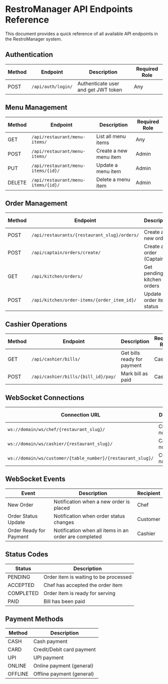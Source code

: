 # RestroManager API Endpoints Reference

This document provides a quick reference of all available API endpoints in the RestroManager system.

## Authentication

| Method | Endpoint | Description | Required Role |
|--------|----------|-------------|---------------|
| POST | `/api/auth/login/` | Authenticate user and get JWT token | Any |

## Menu Management

| Method | Endpoint | Description | Required Role |
|--------|----------|-------------|---------------|
| GET | `/api/restaurant/menu-items/` | List all menu items | Any |
| POST | `/api/restaurant/menu-items/` | Create a new menu item | Admin |
| PUT | `/api/restaurant/menu-items/{id}/` | Update a menu item | Admin |
| DELETE | `/api/restaurant/menu-items/{id}/` | Delete a menu item | Admin |

## Order Management

| Method | Endpoint | Description | Required Role |
|--------|----------|-------------|---------------|
| POST | `/api/restaurants/{restaurant_slug}/orders/` | Create a new order | Any |
| POST | `/api/captain/orders/create/` | Create an order (Captain) | Captain |
| GET | `/api/kitchen/orders/` | Get pending kitchen orders | Chef |
| POST | `/api/kitchen/order-items/{order_item_id}/` | Update order item status | Chef |

## Cashier Operations

| Method | Endpoint | Description | Required Role |
|--------|----------|-------------|---------------|
| GET | `/api/cashier/bills/` | Get bills ready for payment | Cashier |
| POST | `/api/cashier/bills/{bill_id}/pay/` | Mark bill as paid | Cashier |

## WebSocket Connections

| Connection URL | Description | Required Role |
|----------------|-------------|---------------|
| `ws://domain/ws/chef/{restaurant_slug}/` | Chef notifications | Chef |
| `ws://domain/ws/cashier/{restaurant_slug}/` | Cashier notifications | Cashier |
| `ws://domain/ws/customer/{table_number}/{restaurant_slug}/` | Customer notifications | Any |

## WebSocket Events

| Event | Description | Recipient |
|-------|-------------|----------|
| New Order | Notification when a new order is placed | Chef |
| Order Status Update | Notification when order status changes | Customer |
| Order Ready for Payment | Notification when all items in an order are completed | Cashier |

## Status Codes

| Status | Description |
|--------|-------------|
| PENDING | Order item is waiting to be processed |
| ACCEPTED | Chef has accepted the order item |
| COMPLETED | Order item is ready for serving |
| PAID | Bill has been paid |

## Payment Methods

| Method | Description |
|--------|-------------|
| CASH | Cash payment |
| CARD | Credit/Debit card payment |
| UPI | UPI payment |
| ONLINE | Online payment (general) |
| OFFLINE | Offline payment (general) |